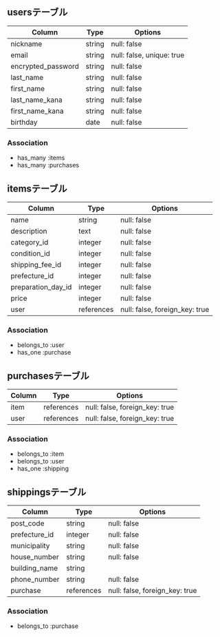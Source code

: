 ## usersテーブル

| Column               | Type       | Options                        |
| -------------------- | ---------- | ------------------------------ |
| nickname             | string     | null: false                    |
| email                | string     | null: false, unique: true      |
| encrypted_password   | string     | null: false                    |
| last_name            | string     | null: false                    |
| first_name           | string     | null: false                    |
| last_name_kana       | string     | null: false                    |
| first_name_kana      | string     | null: false                    |
| birthday             | date       | null: false                    |

### Association
- has_many :items
- has_many :purchases


## itemsテーブル

| Column              | Type       | Options                        |
| ------------------- | ---------- | ------------------------------ |
| name                | string     | null: false                    |
| description         | text       | null: false                    |
| category_id         | integer    | null: false                    |
| condition_id        | integer    | null: false                    |
| shipping_fee_id     | integer    | null: false                    |
| prefecture_id       | integer    | null: false                    |
| preparation_day_id  | integer    | null: false                    |
| price               | integer    | null: false                    |
| user                | references | null: false, foreign_key: true |

### Association
- belongs_to :user
- has_one :purchase


## purchasesテーブル

| Column              | Type       | Options                        |
| ------------------- | ---------- | ------------------------------ |
| item                | references | null: false, foreign_key: true |
| user                | references | null: false, foreign_key: true |

### Association
- belongs_to :item
- belongs_to :user
- has_one :shipping


## shippingsテーブル

| Column               | Type       | Options                        |
| -------------------- | ---------- | ------------------------------ |
| post_code            | string     | null: false                    |
| prefecture_id        | integer    | null: false                    |
| municipality         | string     | null: false                    |
| house_number         | string     | null: false                    |
| building_name        | string     |                                |
| phone_number         | string     | null: false                    |
| purchase             | references | null: false, foreign_key: true |

### Association
- belongs_to :purchase